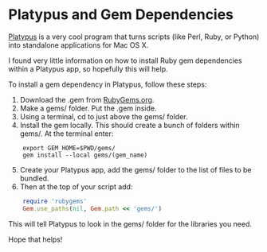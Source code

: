 
# Platypus and Gem Dependencies

[Platypus](http://sveinbjorn.org/platypus) is a very cool program that turns scripts (like Perl, Ruby, or Python) into standalone applications for Mac OS X.

I found very little information on how to install Ruby gem dependencies within a Platypus app, so hopefully this will help.

To install a gem dependency in Platypus, follow these steps:

1. Download the .gem from <a href="http://rubygems.org/">RubyGems.org</a>.
2. Make a gems/ folder. Put the .gem inside.
3. Using a terminal, cd to just above the gems/ folder.
4. Install the gem locally. This should create a bunch of folders within gems/. At the terminal enter:

```
	export GEM_HOME=$PWD/gems/
	gem install --local gems/(gem_name)
```

5. Create your Platypus app, add the gems/ folder to the list of files to be bundled.
6. Then at the top of your script add:

```ruby
	require 'rubygems'
	Gem.use_paths(nil, Gem.path << 'gems/')
```

This will tell Platypus to look in the gems/ folder for the libraries you need.

Hope that helps!

